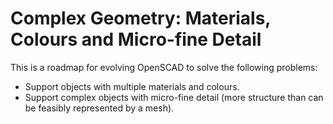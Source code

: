 # Complex Geometry: Materials, Colours and Micro-fine Detail

This is a roadmap for evolving OpenSCAD to solve the following problems:
* Support objects with multiple materials and colours.
* Support complex objects with micro-fine detail (more structure than can
  be feasibly represented by a mesh).
